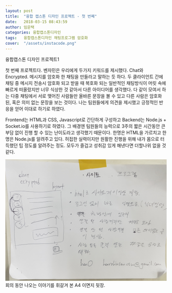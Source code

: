 ```yaml
---
layout: post
title:  "융합 캡스톤 디자인 프로젝트 - 첫 번째"
date:   2018-03-15 08:43:59
author: 임운택
categories: 융합캡스톤디자인
tags:	융합캡스톤디자인 채팅프로그램 암호화
cover:  "/assets/instacode.png"
---
```


융합캡스톤 디자인 프로젝트1

첫 번째 프로젝트다. 벤자민은 우리에게 두가지 키워드를 제시했다. Chat와 Encrypted. 메시지를 암호화 한 채팅을 만들라고 
말하는 듯 하다. 두 클라이언트 간에 채팅 중 메시지 전송시 암호화 되고 받을 때 복호화 되는 일반적인
채팅방식이 머릿 속에 빠르게 떠올랐지만 너무 식상한 것 같아서 다른 아이디어를 생각했다. 다 같이 모여서 하는 다중 채팅에서
서로 맺어진 사람들만 올바른 문장을 볼 수 있고 다른 사람은 암호화된, 혹은 의미 없는 문장을 보는 것이다. 나는 팀원들에게
의견을 제시했고 긍정적인 반응을 얻어 이대로 하기로 하였다.

Frontend는 HTML과 CSS, Javascript로 간단하게 구성하고 Backend는 Node.js + Socket.io를 사용하기로 하였다.
그 배경엔 팀원들의 능력으로 3주의 짧은 시간동안 큰 부담 없이 진행 할 수 있는 난이도라고 생각했기 때문이다. 한명은 HTML을 가르치고
한명은 Node.js를 알려주고 있다. 허접한 실력이지만 원활한 진행을 위해 내가 몸으로 터득했던 팁 정도를 알려주는 정도. 모두가 즐겁고 성취감 있게 해낸다면 더할나위 없을 것 같다.

![image](/assets/20180314-image1.jpg)
회의 동안 나오는 이야기를 휘갈겨 본 A4 이면지 뒷장.